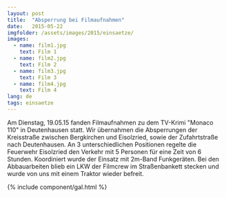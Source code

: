 ```yaml
---
layout: post
title:  "Absperrung bei Filmaufnahmen"
date:   2015-05-22
imgfolder: /assets/images/2015/einsaetze/
images:
  - name: film1.jpg
    text: Film 1
  - name: film2.jpg
    text: Film 2
  - name: film3.jpg
    text: Film 3
  - name: film4.jpg
    text: Film 4
lang: de
tags: einsaetze
---
```


Am Dienstag, 19.05.15 fanden Filmaufnahmen zu dem TV-Krimi "Monaco 110" in Deutenhausen statt. Wir übernahmen die Absperrungen der Kreisstraße zwischen Bergkirchen und Eisolzried, sowie der Zufahrtstraße nach Deutenhausen. An 3 unterschiedlichen Positionen regelte die Feuerwehr Eisolzried den Verkehr mit 5 Personen für eine Zeit von 6 Stunden. Koordiniert wurde der Einsatz mit 2m-Band Funkgeräten. Bei den Abbauarbeiten blieb ein LKW der Filmcrew im Straßenbankett stecken und wurde von uns mit einem Traktor wieder befreit.

{% include component/gal.html %}

